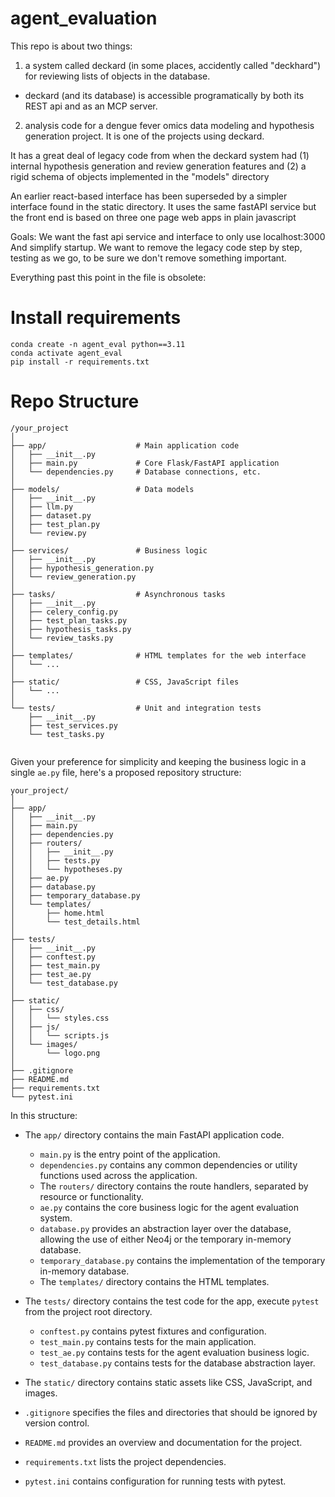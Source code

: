 # agent_evaluation
This repo is about two things:

1. a system called deckard (in some places, accidently called "deckhard") for reviewing lists of objects in the database.
 - deckard (and its database) is accessible programatically by both its REST api and as an MCP server.
2. analysis code for a dengue fever omics data modeling and hypothesis generation project. It is one of the projects using deckard.

It has a great deal of legacy code from when the deckard system had (1) internal hypothesis generation and review generation features and (2) a rigid schema of objects implemented in the "models" directory

An earlier react-based interface has been superseded by a simpler interface found in the static directory. It uses the same fastAPI service but the front end is based on three one page web apps in plain javascript

Goals:
We want the fast api service and interface to only use localhost:3000  And simplify startup.
We want to remove the legacy code step by step, testing as we go, to be sure we don't remove something important. 

Everything past this point in the file is obsolete:

# Install requirements 

```
conda create -n agent_eval python==3.11
conda activate agent_eval
pip install -r requirements.txt
```

# Repo Structure

```
/your_project
│
├── app/                    # Main application code
│   ├── __init__.py
│   ├── main.py             # Core Flask/FastAPI application
│   └── dependencies.py     # Database connections, etc.
│
├── models/                 # Data models
│   ├── __init__.py
│   ├── llm.py
│   ├── dataset.py
│   ├── test_plan.py
│   └── review.py
│
├── services/               # Business logic
│   ├── __init__.py
│   ├── hypothesis_generation.py
│   └── review_generation.py
│
├── tasks/                  # Asynchronous tasks
│   ├── __init__.py
│   ├── celery_config.py
│   ├── test_plan_tasks.py
│   ├── hypothesis_tasks.py
│   └── review_tasks.py
│
├── templates/              # HTML templates for the web interface
│   └── ...
│
├── static/                 # CSS, JavaScript files
│   └── ...
│
└── tests/                  # Unit and integration tests
    ├── __init__.py
    ├── test_services.py
    └── test_tasks.py


```

Given your preference for simplicity and keeping the business logic in a single `ae.py` file, here's a proposed repository structure:

```
your_project/
│
├── app/
│   ├── __init__.py
│   ├── main.py
│   ├── dependencies.py
│   ├── routers/
│   │   ├── __init__.py
│   │   ├── tests.py
│   │   └── hypotheses.py
│   ├── ae.py
│   ├── database.py
│   ├── temporary_database.py
│   └── templates/
│       ├── home.html
│       └── test_details.html
│
├── tests/
│   ├── __init__.py
│   ├── conftest.py
│   ├── test_main.py
│   ├── test_ae.py
│   └── test_database.py
│
├── static/
│   ├── css/
│   │   └── styles.css
│   ├── js/
│   │   └── scripts.js
│   └── images/
│       └── logo.png
│
├── .gitignore
├── README.md
├── requirements.txt
└── pytest.ini
```

In this structure:

- The `app/` directory contains the main FastAPI application code.
  - `main.py` is the entry point of the application.
  - `dependencies.py` contains any common dependencies or utility functions used across the application.
  - The `routers/` directory contains the route handlers, separated by resource or functionality.
  - `ae.py` contains the core business logic for the agent evaluation system.
  - `database.py` provides an abstraction layer over the database, allowing the use of either Neo4j or the temporary in-memory database.
  - `temporary_database.py` contains the implementation of the temporary in-memory database.
  - The `templates/` directory contains the HTML templates.

- The `tests/` directory contains the test code for the app, execute `pytest` from the project root directory.
  - `conftest.py` contains pytest fixtures and configuration.
  - `test_main.py` contains tests for the main application.
  - `test_ae.py` contains tests for the agent evaluation business logic.
  - `test_database.py` contains tests for the database abstraction layer.

- The `static/` directory contains static assets like CSS, JavaScript, and images.

- `.gitignore` specifies the files and directories that should be ignored by version control.

- `README.md` provides an overview and documentation for the project.

- `requirements.txt` lists the project dependencies.

- `pytest.ini` contains configuration for running tests with pytest.

